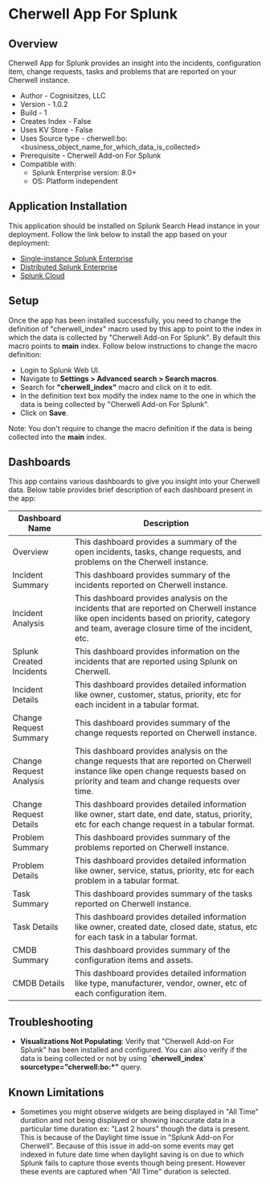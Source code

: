 Cherwell App For Splunk
==============================

Overview
------------------------------
Cherwell App for Splunk provides an insight into the incidents, configuration item, change requests, tasks and problems that are reported on your Cherwell instance.

* Author - Cognisitzes, LLC
* Version - 1.0.2
* Build - 1
* Creates Index - False
* Uses KV Store - False
* Uses Source type - cherwell:bo:<business_object_name_for_which_data_is_collected>
* Prerequisite - Cherwell Add-on For Splunk
* Compatible with:
    - Splunk Enterprise version: 8.0+
    - OS: Platform independent

Application Installation
------------------------------
This application should be installed on Splunk Search Head instance in your deployment. Follow the link below to install the app based on your deployment:
* [Single-instance Splunk Enterprise](http://docs.splunk.com/Documentation/AddOns/latest/Overview/Singleserverinstall)
* [Distributed Splunk Enterprise](http://docs.splunk.com/Documentation/AddOns/latest/Overview/Distributedinstall)
* [Splunk Cloud](http://docs.splunk.com/Documentation/AddOns/latest/Overview/SplunkCloudinstall)

Setup
----------------------------
Once the app has been installed successfully, you need to change the definition of "cherwell_index" macro used by this app to point to the index in which the data is collected by "Cherwell Add-on For Splunk". By default this macro points to **main** index. Follow below instructions to change the macro definition:
* Login to Splunk Web UI.
* Navigate to **Settings > Advanced search > Search macros**.
* Search for **"cherwell_index"** macro and click on it to edit.
* In the definition text box modify the index name to the one in which the data is being collected by "Cherwell Add-on For Splunk".
* Click on **Save**.

Note: You don't require to change the macro definition if the data is being collected into the **main** index. 

Dashboards
------------------------------
This app contains various dashboards to give you insight into your Cherwell data. Below table provides brief description of each dashboard present in the app:

  | Dashboard Name | Description |
  |---|---|
  | Overview | This dashboard provides a summary of the open incidents, tasks, change requests, and problems on the Cherwell instance.|
  |Incident Summary | This dashboard provides summary of the incidents reported on Cherwell instance.|
  |Incident Analysis | This dashboard provides analysis on the incidents that are reported on Cherwell instance like open incidents based on priority, category and team, average closure time of the incident, etc.|
  |Splunk Created Incidents|This dashboard provides information on the incidents that are reported using Splunk on Cherwell. |
  |Incident Details|This dashboard provides detailed information like owner, customer, status, priority, etc for each incident in a tabular format.|
  |Change Request Summary| This dashboard provides summary of the change requests reported on Cherwell instance.|
  |Change Request Analysis|This dashboard provides analysis on the change requests that are reported on Cherwell instance like open change requests based on priority and team and change requests over time.|
  |Change Request Details|This dashboard provides detailed information like owner, start date, end date, status, priority, etc for each change request in a tabular format.|
|Problem Summary|This dashboard provides summary of the problems reported on Cherwell instance.|
|Problem Details|This dashboard provides detailed information like owner, service, status, priority, etc for each problem in a tabular format.|
|Task Summary|This dashboard provides summary of the tasks reported on Cherwell instance.|
|Task Details|This dashboard provides detailed information like owner, created date, closed date, status, etc for each task in a tabular format.|
|CMDB Summary|This dashboard provides summary of the configuration items and assets.|
|CMDB Details|This dashboard provides detailed information like type, manufacturer, vendor, owner, etc of each configuration item.|


Troubleshooting
------------------------------
* **Visualizations Not Populating**: Verify that "Cherwell Add-on For Splunk" has been installed and configured. You can also verify if the data is being collected or not by using **\`cherwell_index\` sourcetype="cherwell:bo:\*"** query.

Known Limitations
------------------------------
* Sometimes you might observe widgets are being displayed in "All Time" duration and not being displayed or showing inaccurate data in a particular time duration ex: "Last 2 hours" though the data is present. This is because of the Daylight time issue in "Splunk Add-on For Cherwell". Because of this issue in add-on some events may get indexed in future date time when daylight saving is on due to which Splunk fails to capture those events though being present. However these events are captured when "All Time" duration is selected.


